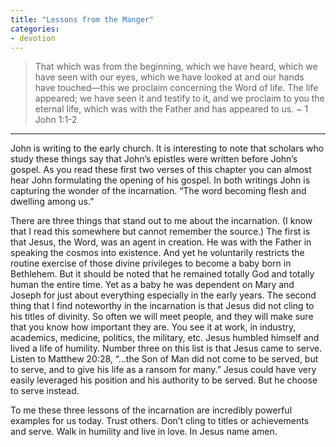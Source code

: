 ```yaml
---
title: "Lessons from the Manger"
categories:
- devotion
---
```

> That which was from the beginning, which we have heard, which we have seen with our eyes, which we have looked at and our hands have touched—this we proclaim concerning the Word of life. The life appeared; we have seen it and testify to it, and we proclaim to you the eternal life, which was with the Father and has appeared to us. ~ 1 John 1:1-2
* * * 

John is writing to the early church. It is interesting to note that scholars who study these things say that John’s epistles were written before John’s gospel. As you read these first two verses of this chapter you can almost hear John formulating the opening of his gospel. In both writings John is capturing the wonder of the incarnation. “The word becoming flesh and dwelling among us.”

There are three things that stand out to me about the incarnation. (I know that I read this somewhere but cannot remember the source.) The first is that Jesus, the Word, was an agent in creation. He was with the Father in speaking the cosmos into existence. And yet he voluntarily restricts the routine exercise of those divine privileges to become a baby born in Bethlehem. But it should be noted that he remained totally God and totally human the entire time. Yet as a baby he was dependent on Mary and Joseph for just about everything especially in the early years. The second thing that I find noteworthy in the incarnation is that Jesus did not cling to his titles of divinity. So often we will meet people, and they will make sure that you know how important they are. You see it at work, in industry, academics, medicine, politics, the military, etc. Jesus humbled himself and lived a life of humility. Number three on this list is that Jesus came to serve. Listen to Matthew 20:28, “…the Son of Man did not come to be served, but to serve, and to give his life as a ransom for many.” Jesus could have very easily leveraged his position and his authority to be served. But he choose to serve instead.

To me these three lessons of the incarnation are incredibly powerful examples for us today. Trust others. Don’t cling to titles or achievements and serve. Walk in humility and live in love. In Jesus name amen.